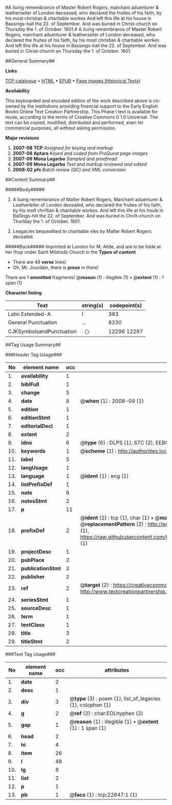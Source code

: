 #A liuing remembrance of Master Robert Rogers, marchant aduenturer & leatherseller of London deceased, who declared the fruites of his faith, by his most christian & charitable workes And left this life at his house in Bassings-hall the 22. of September. And was buried in Christ-church on Thursday the 1. of October. 1601.#
A liuing remembrance of Master Robert Rogers, marchant aduenturer & leatherseller of London deceased, who declared the fruites of his faith, by his most christian & charitable workes And left this life at his house in Bassings-hall the 22. of September. And was buried in Christ-church on Thursday the 1. of October. 1601.

##General Summary##

**Links**

[TCP catalogue](http://www.ota.ox.ac.uk/tcp/)  • 
[HTML](http://tei.it.ox.ac.uk/tcp/Texts-HTML/free/A10/A10955.html)  • 
[EPUB](http://tei.it.ox.ac.uk/tcp/Texts-EPUB/free/A10/A10955.epub) • 
[Page images (Historical Texts)](https://data.historicaltexts.jisc.ac.uk/view?pubId=eebo-99856990e&pageId=eebo-99856990e-22647-1)

**Availability**

This keyboarded and encoded edition of the
	       work described above is co-owned by the institutions
	       providing financial support to the Early English Books
	       Online Text Creation Partnership. This Phase I text is
	       available for reuse, according to the terms of Creative
	       Commons 0 1.0 Universal. The text can be copied,
	       modified, distributed and performed, even for
	       commercial purposes, all without asking permission.

**Major revisions**

1. __2007-08__ __TCP__ *Assigned for keying and markup*
1. __2007-08__ __Aptara__ *Keyed and coded from ProQuest page images*
1. __2007-09__ __Mona Logarbo__ *Sampled and proofread*
1. __2007-09__ __Mona Logarbo__ *Text and markup reviewed and edited*
1. __2008-02__ __pfs__ *Batch review (QC) and XML conversion*

##Content Summary##

#####Body#####

1. A liuing remembrance of Maſter Robert Rogers, Marchant aduenturer &
Leatherſeller of London deceaſed, who declared the fruites of his faith, by his moſt chriſtian & charitable workes.
And left this life at his houſe in Baſſings-hill the 22. of September. And was buried in Chriſt-church
on Thurſday the 1. of October. 1601.

1. Leagacies bequeathed to charitable vſes by Maſter Robert Rogers deceaſed.

#####Back#####
Imprinted at London for M. Allde, and are to be ſolde at her ſhop vnder Saint Mildreds Church in the
**Types of content**

  * There are 48 **verse** lines!
  * Oh, Mr. Jourdain, there is **prose** in there!

There are 1 **ommitted** fragments! 
 @__reason__ (1) : illegible (1)  •  @__extent__ (1) : 1 span (1)

**Character listing**


|Text|string(s)|codepoint(s)|
|---|---|---|
|Latin Extended-A|ſ|383|
|General Punctuation|…|8230|
|CJKSymbolsandPunctuation|〈〉|12296 12297|

##Tag Usage Summary##

###Header Tag Usage###

|No|element name|occ|attributes|
|---|---|---|---|
|1.|__availability__|1||
|2.|__biblFull__|1||
|3.|__change__|5||
|4.|__date__|8| @__when__ (1) : 2008-09 (1)|
|5.|__edition__|1||
|6.|__editionStmt__|1||
|7.|__editorialDecl__|1||
|8.|__extent__|2||
|9.|__idno__|6| @__type__ (6) : DLPS (1), STC (2), EEBO-CITATION (1), PROQUEST (1), VID (1)|
|10.|__keywords__|1| @__scheme__ (1) : http://authorities.loc.gov/ (1)|
|11.|__label__|5||
|12.|__langUsage__|1||
|13.|__language__|1| @__ident__ (1) : eng (1)|
|14.|__listPrefixDef__|1||
|15.|__note__|6||
|16.|__notesStmt__|2||
|17.|__p__|11||
|18.|__prefixDef__|2| @__ident__ (2) : tcp (1), char (1)  •  @__matchPattern__ (2) : ([0-9\-]+):([0-9IVX]+) (1), (.+) (1)  •  @__replacementPattern__ (2) : http://eebo.chadwyck.com/downloadtiff?vid=$1&page=$2 (1), https://raw.githubusercontent.com/textcreationpartnership/Texts/master/tcpchars.xml#$1 (1)|
|19.|__projectDesc__|1||
|20.|__pubPlace__|2||
|21.|__publicationStmt__|2||
|22.|__publisher__|2||
|23.|__ref__|2| @__target__ (2) : https://creativecommons.org/publicdomain/zero/1.0/ (1), http://www.textcreationpartnership.org/docs/. (1)|
|24.|__seriesStmt__|1||
|25.|__sourceDesc__|1||
|26.|__term__|1||
|27.|__textClass__|1||
|28.|__title__|3||
|29.|__titleStmt__|2||


###Text Tag Usage###

|No|element name|occ|attributes|
|---|---|---|---|
|1.|__date__|2||
|2.|__desc__|1||
|3.|__div__|3| @__type__ (3) : poem (1), list_of_legacies (1), colophon (1)|
|4.|__g__|2| @__ref__ (2) : char:EOLhyphen (2)|
|5.|__gap__|1| @__reason__ (1) : illegible (1)  •  @__extent__ (1) : 1 span (1)|
|6.|__head__|2||
|7.|__hi__|4||
|8.|__item__|26||
|9.|__l__|48||
|10.|__lg__|8||
|11.|__list__|2||
|12.|__p__|1||
|13.|__pb__|1| @__facs__ (1) : tcp:22647:1 (1)|
